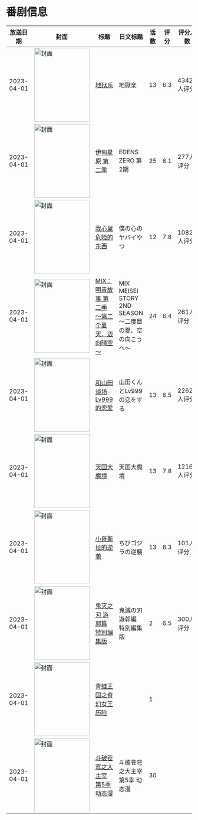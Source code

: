 # 番剧信息

|放送日期|封面|标题|日文标题|话数|评分|评分人数|
|---|---|---|---|---|---|---|
|2023-04-01|<img src="//lain.bgm.tv/pic/cover/c/e6/b1/325808_4OXIC.jpg" alt="封面" style="width:150px;height:200px;object-fit:cover;">|[地狱乐](https://bangumi.tv/subject/325808)|地獄楽|13|6.3|4342人评分|
|2023-04-01|<img src="//lain.bgm.tv/pic/cover/c/23/69/368289_NreZA.jpg" alt="封面" style="width:150px;height:200px;object-fit:cover;">|[伊甸星原 第二季](https://bangumi.tv/subject/368289)|EDENS ZERO 第2期|25|6.1|277人评分|
|2023-04-01|<img src="//lain.bgm.tv/pic/cover/c/01/ee/394260_VMqvV.jpg" alt="封面" style="width:150px;height:200px;object-fit:cover;">|[我心里危险的东西](https://bangumi.tv/subject/394260)|僕の心のヤバイやつ|12|7.8|10821人评分|
|2023-04-01|<img src="//lain.bgm.tv/pic/cover/c/41/c3/394784_6Zqee.jpg" alt="封面" style="width:150px;height:200px;object-fit:cover;">|[MIX：明青故事 第二季 ～第二个夏天，迈向晴空～](https://bangumi.tv/subject/394784)|MIX MEISEI STORY 2ND SEASON ～二度目の夏、空の向こうへ～|24|6.4|261人评分|
|2023-04-01|<img src="//lain.bgm.tv/pic/cover/c/c7/25/395684_Ojam4.jpg" alt="封面" style="width:150px;height:200px;object-fit:cover;">|[和山田谈场Lv999的恋爱](https://bangumi.tv/subject/395684)|山田くんとLv999の恋をする|13|6.5|2262人评分|
|2023-04-01|<img src="//lain.bgm.tv/pic/cover/c/ba/c9/404804_1sTp8.jpg" alt="封面" style="width:150px;height:200px;object-fit:cover;">|[天国大魔境](https://bangumi.tv/subject/404804)|天国大魔境|13|7.8|12166人评分|
|2023-04-01|<img src="//lain.bgm.tv/pic/cover/c/e6/64/422505_M6ePf.jpg" alt="封面" style="width:150px;height:200px;object-fit:cover;">|[小哥斯拉的逆袭](https://bangumi.tv/subject/422505)|ちびゴジラの逆襲|13|6.3|101人评分|
|2023-04-01|<img src="//lain.bgm.tv/pic/cover/c/23/3d/422759_KJ79K.jpg" alt="封面" style="width:150px;height:200px;object-fit:cover;">|[鬼灭之刃 游郭篇 特別编集版](https://bangumi.tv/subject/422759)|鬼滅の刃 遊郭編 特別編集版|2|6.5|300人评分|
|2023-04-01|<img src="//lain.bgm.tv/pic/cover/c/6a/26/425424_z547h.jpg" alt="封面" style="width:150px;height:200px;object-fit:cover;">|[青蛙王国之奇幻女王历险](https://bangumi.tv/subject/425424)||1|||
|2023-04-01|<img src="//lain.bgm.tv/pic/cover/c/c9/d0/516654_GGC1f.jpg" alt="封面" style="width:150px;height:200px;object-fit:cover;">|[斗破苍穹之大主宰 第5季 动态漫](https://bangumi.tv/subject/516654)|斗破苍穹之大主宰 第5季 动态漫|30|||
